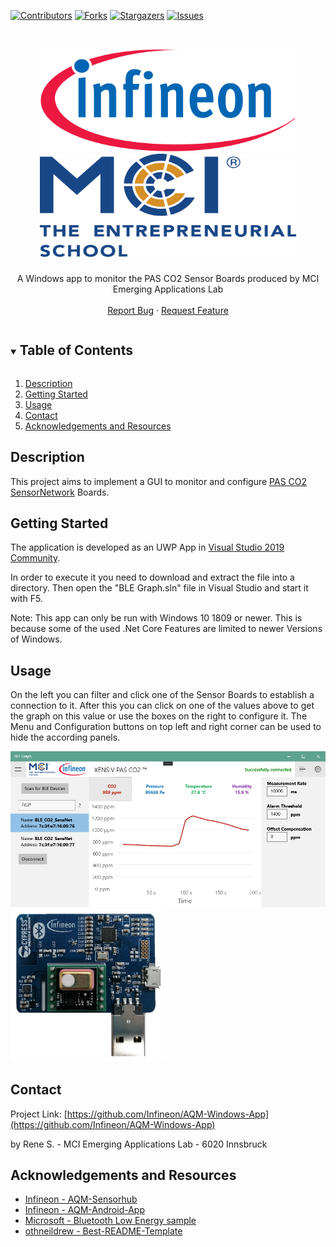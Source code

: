 <!--
*** Thanks for checking out the Best-README-Template. If you have a suggestion
*** that would make this better, please fork the repo and create a pull request
*** or simply open an issue with the tag "enhancement".
*** Thanks again! Now go create something AMAZING! :D
-->



<!-- PROJECT SHIELDS -->
<!--
*** I'm using markdown "reference style" links for readability.
*** Reference links are enclosed in brackets [ ] instead of parentheses ( ).
*** See the bottom of this document for the declaration of the reference variables
*** for contributors-url, forks-url, etc. This is an optional, concise syntax you may use.
*** https://www.markdownguide.org/basic-syntax/#reference-style-links
-->
[![Contributors][contributors-shield]][contributors-url]
[![Forks][forks-shield]][forks-url]
[![Stargazers][stars-shield]][stars-url]
[![Issues][issues-shield]][issues-url]
<!-- [![MIT License][license-shield]][license-url] -->



<!-- PROJECT LOGO -->
<br />
<p align="center">
  <a href="https://github.com/Infineon/AQM-Windows-App">
    <img src="images/Infineon-Logo.svg_2K.png" alt="Logo Infineon" width="410" height="165">
  </a>
  <br/>
  <a href="https://github.com/Infineon/AQM-Windows-App">
    <img src="images/MCI_TES_Logo_4c.png" alt="Logo MCI EAL" width="410" height="165">
  </a>

  <h3 align="center"></h3>

  <p align="center">
    A Windows app to monitor the PAS CO2 Sensor Boards produced by MCI Emerging Applications Lab 
    <br />
    <!-- <a href="https://github.com/Infineon/AQM-Windows-App"><strong>Explore the docs »</strong></a> 
    <br />-->
    <br />
    <!-- <a href="https://github.com/Infineon/AQM-Windows-App">View Demo</a> 
    ·
    -->
    <a href="https://github.com/Infineon/AQM-Windows-App/issues">Report Bug</a>
    ·
    <a href="https://github.com/Infineon/AQM-Windows-App/issues">Request Feature</a>
  </p>
</p>

<!-- TABLE OF CONTENTS -->
<details open="open">
  <summary><h2 style="display: inline-block">Table of Contents</h2></summary>
  <ol>
    <li><a href="#description">Description</a></li>
    <li><a href="#getting-started">Getting Started</a></li>
    <li><a href="#usage">Usage</a></li>
    <li><a href="#contact">Contact</a></li>
    <li><a href="#acknowledgements-and-resources">Acknowledgements and Resources</a></li>
  </ol>
</details>



## Description

This project aims to implement a GUI to monitor and configure [PAS CO2 SensorNetwork](https://github.com/Infineon/AQM-Sensorhub) Boards.

<!-- GETTING STARTED -->
## Getting Started

The application is developed as an UWP App in [Visual Studio 2019 Community](https://visualstudio.microsoft.com/de/downloads/). 

In order to execute it you need to download and extract the file into a directory. Then open the "BLE Graph.sln" file in Visual Studio and start it with F5.

Note: This app can only be run with Windows 10 1809 or newer. This is because some of the used .Net Core Features are limited to newer Versions of Windows.

<!-- USAGE -->
## Usage

On the left you can filter and click one of the Sensor Boards to establish a connection to it. After this you can click on one of the values above to get the graph on this value or use the boxes on the right to configure it. The Menu and Configuration buttons on top left and right corner can be used to hide the according panels.

<a href="https://github.com/Infineon/AQM-Windows-App">
    <img src="images/App.png" alt="Application example" >
</a>
<a href="https://github.com/Infineon/AQM-Windows-App">
    <img src="images/SensorBoard.png" alt="Logo" width="250">
</a>

<!-- CONTACT -->
## Contact

<!-- Your Name - [@twitter_handle](https://twitter.com/twitter_handle) - email -->

Project Link: [https://github.com/Infineon/AQM-Windows-App](https://github.com/Infineon/AQM-Windows-App)

by Rene S. - MCI Emerging Applications Lab - 6020 Innsbruck 



<!-- ACKNOWLEDGEMENTS & RESOURCES -->
## Acknowledgements and Resources

* [Infineon - AQM-Sensorhub](https://github.com/Infineon/AQM-Sensorhub)
* [Infineon - AQM-Android-App](https://github.com/Infineon/AQM-Android-App)
* [Microsoft - Bluetooth Low Energy sample](https://docs.microsoft.com/en-us/samples/microsoft/windows-universal-samples/bluetoothle/)
* [othneildrew - Best-README-Template](https://github.com/othneildrew/Best-README-Template)





<!-- MARKDOWN LINKS & IMAGES -->
<!-- https://www.markdownguide.org/basic-syntax/#reference-style-links -->
[contributors-shield]: https://img.shields.io/github/contributors/MechResato/DeflectionAnalyzer.svg?style=for-the-badge
[contributors-url]: https://github.com/Infineon/AQM-Windows-App/graphs/contributors
[forks-shield]: https://img.shields.io/github/forks/MechResato/DeflectionAnalyzer.svg?style=for-the-badge
[forks-url]: https://github.com/Infineon/AQM-Windows-App/network/members
[stars-shield]: https://img.shields.io/github/stars/MechResato/DeflectionAnalyzer.svg?style=for-the-badge
[stars-url]: https://github.com/Infineon/AQM-Windows-App/stargazers
[issues-shield]: https://img.shields.io/github/issues/MechResato/DeflectionAnalyzer.svg?style=for-the-badge
[issues-url]: https://github.com/Infineon/AQM-Windows-App/issues
<!-- [license-shield]: https://img.shields.io/github/license/MechResato/DeflectionAnalyzer.svg?style=for-the-badge -->
<!-- [license-url]: https://github.com/Infineon/AQM-Windows-App/blob/master/LICENSE.txt -->
